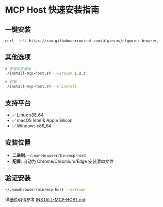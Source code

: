 # MCP Host 快速安装指南

## 一键安装

```bash
curl -fsSL https://raw.githubusercontent.com/algonius/algonius-browser/master/install-mcp-host.sh | bash
```

## 其他选项

```bash
# 安装指定版本
./install-mcp-host.sh --version 1.2.3

# 卸载
./install-mcp-host.sh --uninstall
```

## 支持平台

- ✅ Linux x86_64
- ✅ macOS Intel & Apple Silicon  
- ✅ Windows x86_64

## 安装位置

- **二进制**: `~/.nanobrowser/bin/mcp-host`
- **配置**: 自动为 Chrome/Chromium/Edge 安装清单文件

## 验证安装

```bash
~/.nanobrowser/bin/mcp-host --version
```

详细说明请参考 [INSTALL-MCP-HOST.md](./INSTALL-MCP-HOST.md)
